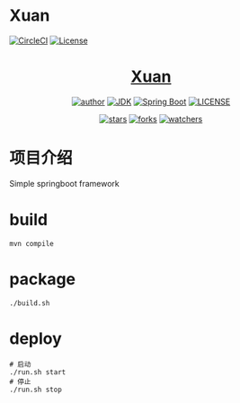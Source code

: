 # Xuan
[![CircleCI](https://circleci.com/gh/alibaba/spring-cloud-alibaba/tree/master.svg?style=svg)](https://circleci.com/gh/alibaba/spring-cloud-alibaba/tree/master)
[![License](https://img.shields.io/badge/license-Apache%202-4EB1BA.svg)](https://www.apache.org/licenses/LICENSE-2.0.html)



<h1 align="center"><a href="https://github.com/jiajinyuan/xuan" target="_blank">Xuan</a></h1>
<p align="center">  
  <a href="https://github.com/jiajinyuan"><img alt="author" src="https://img.shields.io/badge/author-Junfeng-orange.svg"/></a>
  <a href="https://www.oracle.com/technetwork/java/javase/downloads/index.html"><img alt="JDK" src="https://img.shields.io/badge/author-JDK_1.8.0_181-yellow.svg"/></a>
  <a href="https://docs.spring.io/spring-boot/docs/2.1.0.RELEASE/reference/html/"><img alt="Spring Boot" src="https://img.shields.io/badge/Spring Boot-2.1.7.RELEASE-brightgreen.svg"/></a>
  <a href="hhttps://www.mit-license.org/"><img alt="LICENSE" src="https://img.shields.io/badge/license-MIT-blue.svg"/></a>  
</p>

<p align="center">
  <a href="https://github.com/jiajinyuan/xuan/stargazers"><img alt="stars" src="https://img.shields.io/github/stars/jiajinyuan/xuan?style=social"/></a>
  <a href="https://github.com/jiajinyuan/xuan/network/members"><img alt="forks" src="https://img.shields.io/github/forks/jiajinyuan/xuan?label=Fork&style=social"/></a>
  <a href="https://github.com/jiajinyuan/xuan/watchers"><img alt="watchers" src="https://img.shields.io/github/watchers/jiajinyuan/xuan?label=Watch&style=social"/></a>
</p>

# 项目介绍
Simple springboot framework

# build 
```
mvn compile 
```
# package
```
./build.sh 
```
# deploy
```
# 启动
./run.sh start
# 停止
./run.sh stop
```